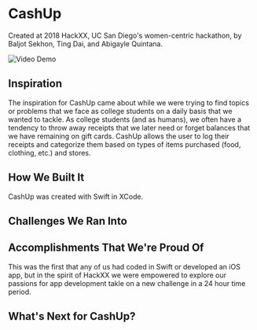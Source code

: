 # CashUp
Created at 2018 HackXX, UC San Diego's women-centric hackathon, by Baljot Sekhon, Ting Dai, and Abigayle Quintana.

<img src='' title='Video Demo' width='' alt='Video Demo' />

## Inspiration
The inspiration for CashUp came about while we were trying to find topics or problems that we face as 
college students on a daily basis that we wanted to tackle. As college students (and as humans), we often
have a tendency to throw away receipts that we later need or forget balances that we have remaining on gift cards.
CashUp allows the user to log their receipts and categorize them based on types of items purchased (food, clothing, etc.) and
stores.

## How We Built It
CashUp was created with Swift in XCode. 

## Challenges We Ran Into

## Accomplishments That We're Proud Of
This was the first that any of us had coded in Swift or developed an iOS app, but in the spirit of HackXX we were empowered to 
explore our passions for app development takle on a new challenge in a 24 hour time period.

## What's Next for CashUp?
